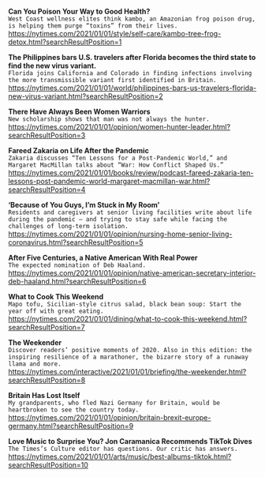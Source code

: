 **Can You Poison Your Way to Good Health?**\
`West Coast wellness elites think kambo, an Amazonian frog poison drug, is helping them purge “toxins” from their lives.`\
https://nytimes.com/2021/01/01/style/self-care/kambo-tree-frog-detox.html?searchResultPosition=1

**The Philippines bars U.S. travelers after Florida becomes the third state to find the new virus variant.**\
`Florida joins California and Colorado in finding infections involving the more transmissible variant first identified in Britain.`\
https://nytimes.com/2021/01/01/world/philippines-bars-us-travelers-florida-new-virus-variant.html?searchResultPosition=2

**There Have Always Been Women Warriors**\
`New scholarship shows that man was not always the hunter.`\
https://nytimes.com/2021/01/01/opinion/women-hunter-leader.html?searchResultPosition=3

**Fareed Zakaria on Life After the Pandemic**\
`Zakaria discusses “Ten Lessons for a Post-Pandemic World,” and Margaret MacMillan talks about “War: How Conflict Shaped Us.”`\
https://nytimes.com/2021/01/01/books/review/podcast-fareed-zakaria-ten-lessons-post-pandemic-world-margaret-macmillan-war.html?searchResultPosition=4

**‘Because of You Guys, I’m Stuck in My Room’**\
`Residents and caregivers at senior living facilities write about life during the pandemic — and trying to stay safe while facing the challenges of long-term isolation.`\
https://nytimes.com/2021/01/01/opinion/nursing-home-senior-living-coronavirus.html?searchResultPosition=5

**After Five Centuries, a Native American With Real Power**\
`The expected nomination of Deb Haaland.`\
https://nytimes.com/2021/01/01/opinion/native-american-secretary-interior-deb-haaland.html?searchResultPosition=6

**What to Cook This Weekend**\
`Mapo tofu, Sicilian-style citrus salad, black bean soup: Start the year off with great eating.`\
https://nytimes.com/2021/01/01/dining/what-to-cook-this-weekend.html?searchResultPosition=7

**The Weekender**\
`Discover readers’ positive moments of 2020. Also in this edition: the inspiring resilience of a marathoner, the bizarre story of a runaway llama and more.`\
https://nytimes.com/interactive/2021/01/01/briefing/the-weekender.html?searchResultPosition=8

**Britain Has Lost Itself**\
`My grandparents, who fled Nazi Germany for Britain, would be heartbroken to see the country today.`\
https://nytimes.com/2021/01/01/opinion/britain-brexit-europe-germany.html?searchResultPosition=9

**Love Music to Surprise You? Jon Caramanica Recommends TikTok Dives**\
`The Times’s Culture editor has questions. Our critic has answers.`\
https://nytimes.com/2021/01/01/arts/music/best-albums-tiktok.html?searchResultPosition=10

